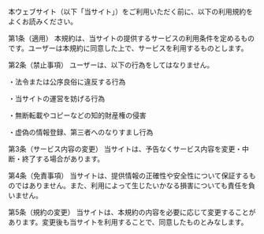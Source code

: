 本ウェブサイト（以下「当サイト」）をご利用いただく前に、以下の利用規約をよくお読みください。

第1条（適用）
本規約は、当サイトの提供するサービスの利用条件を定めるものです。ユーザーは本規約に同意した上で、サービスを利用するものとします。

第2条（禁止事項）
ユーザーは、以下の行為をしてはなりません。

・法令または公序良俗に違反する行為

・当サイトの運営を妨げる行為

・無断転載やコピーなどの知的財産権の侵害

・虚偽の情報登録、第三者へのなりすまし行為

第3条（サービス内容の変更）
当サイトは、予告なくサービス内容を変更・中断・終了する場合があります。

第4条（免責事項）
当サイトは、提供情報の正確性や安全性について保証するものではありません。また、利用によって生じたいかなる損害についても責任を負いません。

第5条（規約の変更）
当サイトは、本規約の内容を必要に応じて変更することがあります。変更後も当サイトを利用することで、同意したものとみなします。

